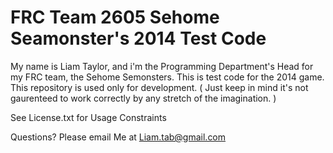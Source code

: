 FRC Team 2605 Sehome Seamonster's 2014 Test Code
================================================
My name is Liam Taylor, and i'm the Programming Department's Head for my FRC team, the Sehome Semonsters. This is test code for the 2014 game. This repository is used only for development. ( Just keep in mind it's not gaurenteed to work correctly by any stretch of the imagination. )

See License.txt for Usage Constraints

Questions? Please email Me at Liam.tab@gmail.com
